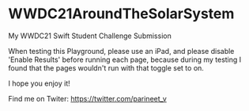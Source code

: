 # WWDC21AroundTheSolarSystem
My WWDC21 Swift Student Challenge Submission

When testing this Playground, please use an iPad, and please disable 'Enable Results' before running each page, because during my testing I found that the pages wouldn't run with that toggle set to on.

I hope you enjoy it!

Find me on Twiter: https://twitter.com/parineet_v
